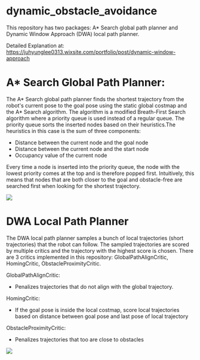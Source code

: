 # dynamic_obstacle_avoidance
This repository has two packages: A* Search global path planner and Dynamic Window Approach (DWA) local path planner.

Detailed Explanation at: https://juhyunglee0313.wixsite.com/portfolio/post/dynamic-window-approach

# A* Search Global Path Planner:
The A* Search global path planner finds the shortest trajectory from the robot's current pose to the goal pose using the static global costmap and the A* Search algorithm. The algorithm is a modified Breath-First Search algorithm where a priority queue is used instead of a regular queue. The priority queue sorts the inserted nodes based on their heuristics.The heuristics in this case is the sum of three components:
- Distance between the current node and the goal node
- Distance between the current node and the start node
- Occupancy value of the current node

Every time a node is inserted into the priority queue, the node with the lowest priority comes at the top and is therefore popped first. Intuitively, this means that nodes that are both closer to the goal and obstacle-free are searched first when looking for the shortest trajectory.

![](https://i.giphy.com/media/v1.Y2lkPTc5MGI3NjExZ3pqZ3JsaDBlbjNwbXl6NDBkZmIyeHJkZTBvenhqMTh3MGxld28wZCZlcD12MV9pbnRlcm5hbF9naWZfYnlfaWQmY3Q9Zw/z6Aq2UxRt1LF82msIE/giphy.gif)

# DWA Local Path Planner
The DWA local path planner samples a bunch of local trajectories (short trajectories) that the robot can follow. The sampled trajectories are scored by multiple critics and the trajectory with the highest score is chosen. There are 3 critics implemented in this repository: GlobalPathAlignCritic, HomingCritic, ObstacleProximityCritic.

GlobalPathAlignCritic:
- Penalizes trajectories that do not align with the global trajectory.

HomingCritic:
- If the goal pose is inside the local costmap, score local trajectories based on distance between goal pose and last pose of local trajectory

ObstacleProximityCritic:
- Penalizes trajectories that too are close to obstacles

![](https://i.giphy.com/media/v1.Y2lkPTc5MGI3NjExdTJha2wwdGZueWlkMjE5YWdiM2RmdzRzYWNmbmx3c2JmZDRjZGR0aiZlcD12MV9pbnRlcm5hbF9naWZfYnlfaWQmY3Q9Zw/A7IfpXWOYjAkB1DGcB/giphy-downsized-large.gif)
